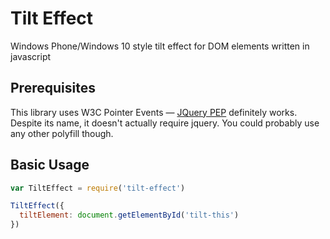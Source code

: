 # Tilt Effect
Windows Phone/Windows 10 style tilt effect for DOM elements written in javascript

## Prerequisites
This library uses W3C Pointer Events &mdash;
[JQuery PEP](https://github.com/jquery/PEP) definitely works. Despite its name, it doesn't actually require jquery. You could probably use any other polyfill though.

## Basic Usage
```javascript
var TiltEffect = require('tilt-effect')

TiltEffect({
  tiltElement: document.getElementById('tilt-this')
})
```
